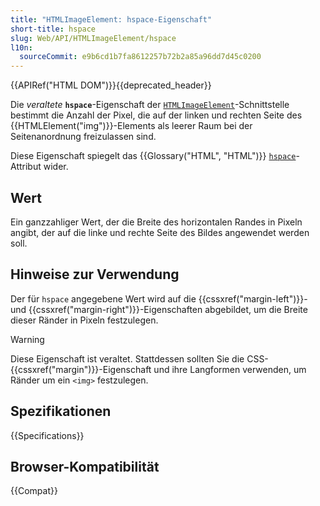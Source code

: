 ```yaml
---
title: "HTMLImageElement: hspace-Eigenschaft"
short-title: hspace
slug: Web/API/HTMLImageElement/hspace
l10n:
  sourceCommit: e9b6cd1b7fa8612257b72b2a85a96dd7d45c0200
---
```


{{APIRef("HTML DOM")}}{{deprecated_header}}

Die _veraltete_ **`hspace`**-Eigenschaft der [`HTMLImageElement`](/de/docs/Web/API/HTMLImageElement)-Schnittstelle bestimmt die Anzahl der Pixel, die auf der linken und rechten Seite des {{HTMLElement("img")}}-Elements als leerer Raum bei der Seitenanordnung freizulassen sind.

Diese Eigenschaft spiegelt das {{Glossary("HTML", "HTML")}} [`hspace`](/de/docs/Web/HTML/Reference/Elements/img#hspace)-Attribut wider.

## Wert

Ein ganzzahliger Wert, der die Breite des horizontalen Randes in Pixeln angibt, der auf die linke und rechte Seite des Bildes angewendet werden soll.

## Hinweise zur Verwendung

Der für `hspace` angegebene Wert wird auf die {{cssxref("margin-left")}}- und {{cssxref("margin-right")}}-Eigenschaften abgebildet, um die Breite dieser Ränder in Pixeln festzulegen.

> [!WARNING]
> Diese Eigenschaft ist veraltet. Stattdessen sollten Sie die CSS-{{cssxref("margin")}}-Eigenschaft und ihre Langformen verwenden, um Ränder um ein `<img>` festzulegen.

## Spezifikationen

{{Specifications}}

## Browser-Kompatibilität

{{Compat}}
